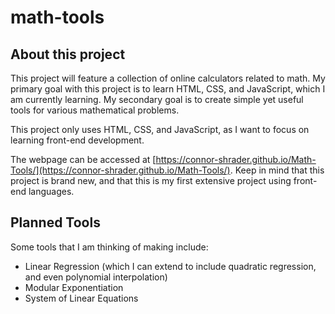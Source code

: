 # math-tools

## About this project

This project will feature a collection of online calculators related to math.
My primary goal with this project is to learn HTML, CSS, and JavaScript, which I am currently learning.
My secondary goal is to create simple yet useful tools for various mathematical problems.

This project only uses HTML, CSS, and JavaScript, as I want to focus on learning front-end development.

The webpage can be accessed at [https://connor-shrader.github.io/Math-Tools/](https://connor-shrader.github.io/Math-Tools/).
Keep in mind that this project is brand new, and that this is my first extensive project using front-end languages.

## Planned Tools

Some tools that I am thinking of making include:

* Linear Regression (which I can extend to include quadratic regression, and even polynomial interpolation)
* Modular Exponentiation
* System of Linear Equations
